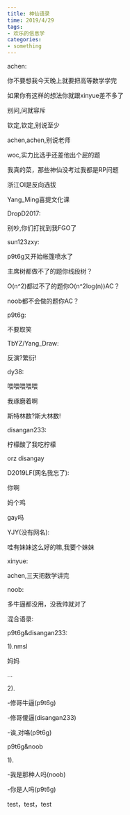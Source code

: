 ```yaml
---
title: 神仙语录
time: 2019/4/29
tags:
- 欢乐的信息学
categories: 
- something
---
```


achen:

你不要想我今天晚上就要把高等数学学完

如果你有这样的想法你就跟xinyue差不多了

别问,问就容斥

钦定,钦定,别说至少

achen,achen,别说老师

woc,实力比选手还差他出个屁的题

我真的菜，那些神仙没考过我都是RP问题

浙江OI是反向选拔

Yang_Ming喜提文化课

DropD2017:

别吵,你们打扰到我FGO了

sun123zxy:

p9t6g又开始帐篷喷水了

主席树都做不了的题你线段树？

O(n^2)都过不了的题你O(n^2log(n))AC？

noob都不会做的题你AC？

p9t6g:

不要取笑

TbYZ/Yang_Draw:

反演?繁衍!

dy38:

喂喂喂喂喂

我琢磨着啊

斯特林数?斯大林数!

disangan233:

柠檬酸了我吃柠檬

orz disangay

D2019LF(网名我忘了):

你啊

妈个鸡

gay吗

YJY(没有网名):

哇有妹妹这么好的嘛,我要个妹妹

xinyue:

achen,三天把数学讲完

noob:

多牛逼都没用，没我帅就对了

混合语录:

p9t6g&disangan233:

1).nmsl

妈妈

...

2).

-修哥牛逼(p9t6g)

-修哥傻逼(disangan233)

-诶,对咯(p9t6g)

p9t6g&noob

1).

-我是那种人吗(noob)

-你是人吗(p9t6g)

test，test，test

